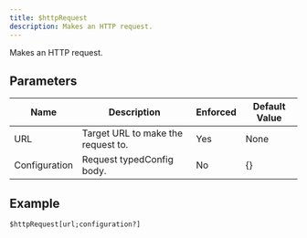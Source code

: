 ```yaml
---
title: $httpRequest
description: Makes an HTTP request.
---
```


Makes an HTTP request.
## Parameters
|     Name      |            Description             | Enforced | Default Value |
|---------------|------------------------------------|----------|---------------|
| URL           | Target URL to make the request to. | Yes      | None          |
| Configuration | Request typedConfig body.          | No       | {}            |
## Example
```eats
$httpRequest[url;configuration?]
```